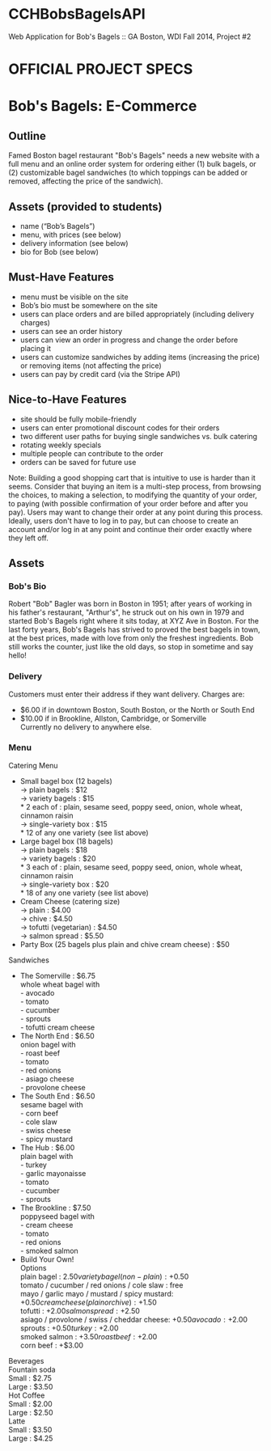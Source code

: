 CCHBobsBagelsAPI
================

Web Application for Bob's Bagels :: GA Boston, WDI Fall 2014, Project #2

# OFFICIAL PROJECT SPECS

# Bob's Bagels: E-Commerce

## Outline
Famed Boston bagel restaurant "Bob's Bagels" needs a new website with a full menu and an online order system for ordering either (1) bulk bagels, or (2) customizable bagel sandwiches (to which toppings can be added or removed, affecting the price of the sandwich).

## Assets (provided to students)
- name (“Bob’s Bagels”)
- menu, with prices (see below)
- delivery information (see below)
- bio for Bob (see below)

## Must-Have Features
- menu must be visible on the site
- Bob’s bio must be somewhere on the site
- users can place orders and are billed appropriately (including delivery charges)
- users can see an order history
- users can view an order in progress and change the order before placing it
- users can customize sandwiches by adding items (increasing the price) or removing items (not affecting the price)
- users can pay by credit card (via the Stripe API)

## Nice-to-Have Features
- site should be fully mobile-friendly
- users can enter promotional discount codes for their orders
- two different user paths for buying single sandwiches vs. bulk catering
- rotating weekly specials
- multiple people can contribute to the order
- orders can be saved for future use

Note: Building a good shopping cart that is intuitive to use is harder than it seems. Consider that buying an item is a multi-step process, from browsing the choices, to making a selection, to modifying the quantity of your order, to paying (with possible confirmation of your order before and after you pay). Users may want to change their order at any point during this process. Ideally, users don't have to log in to pay, but can choose to create an account and/or log in at any point and continue their order exactly where they left off.

## Assets

### Bob's Bio

Robert "Bob" Bagler was born in Boston in 1951; after years of working in his father's restaurant, "Arthur's", he struck out on his own in 1979 and started Bob's Bagels right where it sits today, at XYZ Ave in Boston. For the last forty years, Bob's Bagels has strived to proved the best bagels in town, at the best prices, made with love from only the freshest ingredients. Bob still works the counter, just like the old days, so stop in sometime and say hello!

### Delivery

Customers must enter their address if they want delivery. Charges are:  
  + $6.00 if in downtown Boston, South Boston, or the North or South End  
  + $10.00 if in Brookline, Allston, Cambridge, or Somerville  
Currently no delivery to anywhere else.  

### Menu

Catering Menu 
  - Small bagel box (12 bagels)    
      -> plain bagels : $12    
      -> variety bagels : $15    
        * 2 each of : plain, sesame seed, poppy seed, onion, whole wheat, cinnamon raisin  
      -> single-variety box : $15    
        * 12 of any one variety (see list above)  
  - Large bagel box (18 bagels)    
      -> plain bagels : $18    
      -> variety bagels : $20    
        * 3 each of : plain, sesame seed, poppy seed, onion, whole wheat, cinnamon raisin  
      -> single-variety box : $20    
        * 18 of any one variety (see list above)  
  - Cream Cheese (catering size)    
      -> plain : $4.00  
      -> chive : $4.50  
      -> tofutti (vegetarian) : $4.50  
      -> salmon spread : $5.50  
  - Party Box (25 bagels plus plain and chive cream cheese) : $50  

Sandwiches  
  - The Somerville : $6.75  
      whole wheat bagel with  
          - avocado  
          - tomato  
          - cucumber  
          - sprouts  
          - tofutti cream cheese  
  - The North End : $6.50  
      onion bagel with  
          - roast beef  
          - tomato  
          - red onions  
          - asiago cheese  
          - provolone cheese  
  - The South End : $6.50  
      sesame bagel with  
          - corn beef  
          - cole slaw  
          - swiss cheese  
          - spicy mustard  
  - The Hub : $6.00  
      plain bagel with  
          - turkey  
          - garlic mayonaisse  
          - tomato  
          - cucumber  
          - sprouts  
  - The Brookline : $7.50  
      poppyseed bagel with  
          - cream cheese  
          - tomato  
          - red onions  
          - smoked salmon  
  - Build Your Own!  
      Options  
        plain bagel : $2.50  
        variety bagel (non-plain) : +$0.50  
        tomato / cucumber / red onions / cole slaw : free  
        mayo / garlic mayo / mustard / spicy mustard: +$0.50  
        cream cheese (plain or chive) : +$1.50  
        tofutti : +$2.00  
        salmon spread : +$2.50  
        asiago / provolone / swiss / cheddar cheese: +$0.50  
        avocado : +$2.00  
        sprouts : +$0.50  
        turkey : +$2.00  
        smoked salmon : +$3.50  
        roast beef : +$2.00  
        corn beef : +$3.00  

Beverages  
  Fountain soda  
    Small : $2.75  
    Large : $3.50  
  Hot Coffee  
    Small : $2.00  
    Large : $2.50  
  Latte  
    Small : $3.50  
    Large : $4.25  

